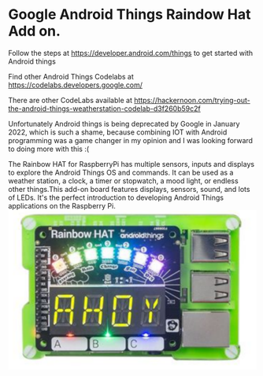 # Google Android Things Raindow Hat Add on.

Follow the steps at https://developer.android.com/things to get started with Android things

Find other Android Things Codelabs at https://codelabs.developers.google.com/

There are other CodeLabs available at https://hackernoon.com/trying-out-the-android-things-weatherstation-codelab-d3f260b59c2f

Unfortunately Android things is being deprecated by Google in January 2022, which is such a shame, because combining IOT with Android programming was a game changer in my opinion and I was looking forward to doing more with this :(

The Rainbow HAT for RaspberryPi  has multiple sensors, inputs and displays to explore the Android Things OS and commands. 
It can be used as a weather station, a clock, a timer or stopwatch, a mood light, or endless other things.This add-on board features displays, sensors, sound, and lots of LEDs. 
It's the perfect introduction to developing Android Things applications on the Raspberry Pi.
![](https://github.com/darraghmerrick/Android-Things-Rainbow-Hat/blob/main/RainbowHat.png)
